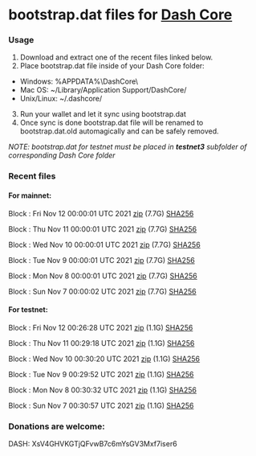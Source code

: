 # bootstrap.dat files for [Dash Core](https://github.com/dashpay/dash)

### Usage

1. Download and extract one of the recent files linked below.
2. Place bootstrap.dat file inside of your Dash Core folder:
 - Windows: %APPDATA%\DashCore\
 - Mac OS: ~/Library/Application Support/DashCore/
 - Unix/Linux: ~/.dashcore/
3. Run your wallet and let it sync using bootstrap.dat
4. Once sync is done bootstrap.dat file will be renamed to bootstrap.dat.old automagically and can be safely removed.

_NOTE: bootstrap.dat for testnet must be placed in **testnet3** subfolder of corresponding Dash Core folder_

### Recent files

#### For mainnet:

Block [](https://insight.dash.org/insight/block/): Fri Nov 12 00:00:01 UTC 2021 [zip](https://dash-bootstrap.ams3.digitaloceanspaces.com/mainnet/2021-11-12/bootstrap.dat.zip) (7.7G) [SHA256](https://dash-bootstrap.ams3.digitaloceanspaces.com/mainnet/2021-11-12/sha256.txt)

Block [](https://insight.dash.org/insight/block/): Thu Nov 11 00:00:01 UTC 2021 [zip](https://dash-bootstrap.ams3.digitaloceanspaces.com/mainnet/2021-11-11/bootstrap.dat.zip) (7.7G) [SHA256](https://dash-bootstrap.ams3.digitaloceanspaces.com/mainnet/2021-11-11/sha256.txt)

Block [](https://insight.dash.org/insight/block/): Wed Nov 10 00:00:01 UTC 2021 [zip](https://dash-bootstrap.ams3.digitaloceanspaces.com/mainnet/2021-11-10/bootstrap.dat.zip) (7.7G) [SHA256](https://dash-bootstrap.ams3.digitaloceanspaces.com/mainnet/2021-11-10/sha256.txt)

Block [](https://insight.dash.org/insight/block/): Tue Nov  9 00:00:01 UTC 2021 [zip](https://dash-bootstrap.ams3.digitaloceanspaces.com/mainnet/2021-11-09/bootstrap.dat.zip) (7.7G) [SHA256](https://dash-bootstrap.ams3.digitaloceanspaces.com/mainnet/2021-11-09/sha256.txt)

Block [](https://insight.dash.org/insight/block/): Mon Nov  8 00:00:01 UTC 2021 [zip](https://dash-bootstrap.ams3.digitaloceanspaces.com/mainnet/2021-11-08/bootstrap.dat.zip) (7.7G) [SHA256](https://dash-bootstrap.ams3.digitaloceanspaces.com/mainnet/2021-11-08/sha256.txt)

Block [](https://insight.dash.org/insight/block/): Sun Nov  7 00:00:02 UTC 2021 [zip](https://dash-bootstrap.ams3.digitaloceanspaces.com/mainnet/2021-11-07/bootstrap.dat.zip) (7.7G) [SHA256](https://dash-bootstrap.ams3.digitaloceanspaces.com/mainnet/2021-11-07/sha256.txt)


#### For testnet:

Block [](https://testnet-insight.dashevo.org/insight/block/): Fri Nov 12 00:26:28 UTC 2021 [zip](https://dash-bootstrap.ams3.digitaloceanspaces.com/testnet/2021-11-12/bootstrap.dat.zip) (1.1G) [SHA256](https://dash-bootstrap.ams3.digitaloceanspaces.com/testnet/2021-11-12/sha256.txt)

Block [](https://testnet-insight.dashevo.org/insight/block/): Thu Nov 11 00:29:18 UTC 2021 [zip](https://dash-bootstrap.ams3.digitaloceanspaces.com/testnet/2021-11-11/bootstrap.dat.zip) (1.1G) [SHA256](https://dash-bootstrap.ams3.digitaloceanspaces.com/testnet/2021-11-11/sha256.txt)

Block [](https://testnet-insight.dashevo.org/insight/block/): Wed Nov 10 00:30:20 UTC 2021 [zip](https://dash-bootstrap.ams3.digitaloceanspaces.com/testnet/2021-11-10/bootstrap.dat.zip) (1.1G) [SHA256](https://dash-bootstrap.ams3.digitaloceanspaces.com/testnet/2021-11-10/sha256.txt)

Block [](https://testnet-insight.dashevo.org/insight/block/): Tue Nov  9 00:29:52 UTC 2021 [zip](https://dash-bootstrap.ams3.digitaloceanspaces.com/testnet/2021-11-09/bootstrap.dat.zip) (1.1G) [SHA256](https://dash-bootstrap.ams3.digitaloceanspaces.com/testnet/2021-11-09/sha256.txt)

Block [](https://testnet-insight.dashevo.org/insight/block/): Mon Nov  8 00:30:32 UTC 2021 [zip](https://dash-bootstrap.ams3.digitaloceanspaces.com/testnet/2021-11-08/bootstrap.dat.zip) (1.1G) [SHA256](https://dash-bootstrap.ams3.digitaloceanspaces.com/testnet/2021-11-08/sha256.txt)

Block [](https://testnet-insight.dashevo.org/insight/block/): Sun Nov  7 00:30:57 UTC 2021 [zip](https://dash-bootstrap.ams3.digitaloceanspaces.com/testnet/2021-11-07/bootstrap.dat.zip) (1.1G) [SHA256](https://dash-bootstrap.ams3.digitaloceanspaces.com/testnet/2021-11-07/sha256.txt)


### Donations are welcome:

DASH: XsV4GHVKGTjQFvwB7c6mYsGV3Mxf7iser6
